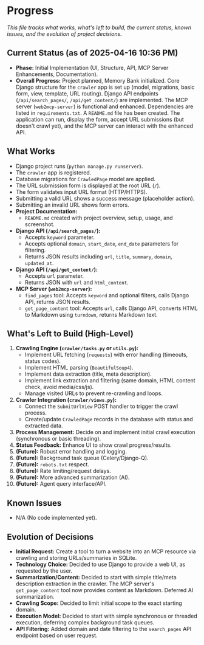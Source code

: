 # Progress

*This file tracks what works, what's left to build, the current status, known issues, and the evolution of project decisions.*

## Current Status (as of 2025-04-16 10:36 PM)

*   **Phase:** Initial Implementation (UI, Structure, API, MCP Server Enhancements, Documentation).
*   **Overall Progress:** Project planned, Memory Bank initialized. Core Django structure for the `crawler` app is set up (model, migrations, basic form, view, template, URL routing). Django API endpoints (`/api/search_pages/`, `/api/get_content/`) are implemented. The MCP server (`web2mcp-server`) is functional and enhanced. Dependencies are listed in `requirements.txt`. A `README.md` file has been created. The application can run, display the form, accept URL submissions (but doesn't crawl yet), and the MCP server can interact with the enhanced API.

## What Works

*   Django project runs (`python manage.py runserver`).
*   The `crawler` app is registered.
*   Database migrations for `CrawledPage` model are applied.
*   The URL submission form is displayed at the root URL (`/`).
*   The form validates input URL format (HTTP/HTTPS).
*   Submitting a valid URL shows a success message (placeholder action).
*   Submitting an invalid URL shows form errors.
*   **Project Documentation:**
    *   `README.md` created with project overview, setup, usage, and screenshot.
*   **Django API (`/api/search_pages/`):**
    *   Accepts `keyword` parameter.
    *   Accepts optional `domain`, `start_date`, `end_date` parameters for filtering.
    *   Returns JSON results including `url`, `title`, `summary`, `domain`, `updated_at`.
*   **Django API (`/api/get_content/`):**
    *   Accepts `url` parameter.
    *   Returns JSON with `url` and `html_content`.
*   **MCP Server (`web2mcp-server`):**
    *   `find_pages` tool: Accepts `keyword` and optional filters, calls Django API, returns JSON results.
    *   `get_page_content` tool: Accepts `url`, calls Django API, converts HTML to Markdown using `turndown`, returns Markdown text.

## What's Left to Build (High-Level)

1.  **Crawling Engine (`crawler/tasks.py` or `utils.py`):**
    *   Implement URL fetching (`requests`) with error handling (timeouts, status codes).
    *   Implement HTML parsing (`BeautifulSoup4`).
    *   Implement data extraction (title, meta description).
    *   Implement link extraction and filtering (same domain, HTML content check, avoid media/css/js).
    *   Manage visited URLs to prevent re-crawling and loops.
2.  **Crawler Integration (`crawler/views.py`):**
    *   Connect the `SubmitUrlView` POST handler to trigger the crawl process.
    *   Create/update `CrawledPage` records in the database with status and extracted data.
3.  **Process Management:** Decide on and implement initial crawl execution (synchronous or basic threading).
4.  **Status Feedback:** Enhance UI to show crawl progress/results.
5.  **(Future):** Robust error handling and logging.
6.  **(Future):** Background task queue (Celery/Django-Q).
7.  **(Future):** `robots.txt` respect.
8.  **(Future):** Rate limiting/request delays.
9.  **(Future):** More advanced summarization (AI).
10. **(Future):** Agent query interface/API.

## Known Issues

*   N/A (No code implemented yet).

## Evolution of Decisions

*   **Initial Request:** Create a tool to turn a website into an MCP resource via crawling and storing URLs/summaries in SQLite.
*   **Technology Choice:** Decided to use Django to provide a web UI, as requested by the user.
*   **Summarization/Content:** Decided to start with simple title/meta description extraction in the crawler. The MCP server's `get_page_content` tool now provides content as Markdown. Deferred AI summarization.
*   **Crawling Scope:** Decided to limit initial scope to the exact starting domain.
*   **Execution Model:** Decided to start with simple synchronous or threaded execution, deferring complex background task queues.
*   **API Filtering:** Added domain and date filtering to the `search_pages` API endpoint based on user request.

